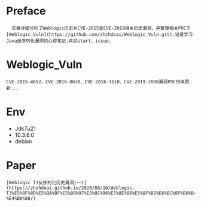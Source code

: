 # Preface
      文章详细分析了Weblogic历史从CVE-2015至CVE-2019相关历史漏洞，并整理相关POC于[Weblogic_Vuln](https://github.com/zhzhdoai/Weblogic_Vuln.git).记录学习Java反序列化漏洞的心得笔记.欢迎start、issue.
  
  
# Weblogic_Vuln
    CVE-2015-4852、CVE-2016-0638、CVE-2016-3510、CVE-2019-2890漏洞POC持续跟新...

# Env
- Jdk7u21
- 10.3.6.0
- debian

# Paper
    [Weblogic T3反序列化历史漏洞(一)](https://zhzhdoai.github.io/2020/08/10/Weblogic-T3%E5%8F%8D%E5%BA%8F%E5%88%97%E5%8C%96%E5%8E%86%E5%8F%B2%E6%BC%8F%E6%B4%9E-%E4%B8%80/)
